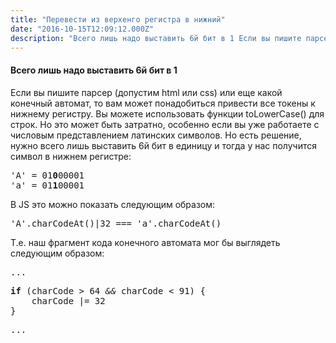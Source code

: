 ```yaml
---
title: "Перевести из верхенго регистра в нижний"
date: "2016-10-15T12:09:12.000Z"
description: "Всего лишь надо выставить 6й бит в 1 Если вы пишите парсер (допустим html или css) или еще какой конечный автомат, то вам может "
---
```


<h4>Всего лишь надо выставить 6й бит в 1</h4>
<p>Если вы пишите парсер (допустим html или css) или еще какой конечный автомат, то вам может понадобиться привести все токены к нижнему регистру. Вы можете использовать функции toLowerCase() для строк. Но это может быть затратно, особенно если вы уже работаете с числовым представлением латинских символов. Но есть решение, нужно всего лишь выставить 6й бит в единицу и тогда у нас получится символ в нижнем регистре:</p>
<pre>'A' = 01<strong>0</strong>00001<br>'a' = 01<strong>1</strong>00001</pre>
<p>В JS это можно показать следующим образом:</p>
<pre>'A'.charCodeAt()|32 === 'a'.charCodeAt()</pre>
<p>Т.е. наш фрагмент кода конечного автомата мог бы выглядеть следующим образом:</p>
<pre>...</pre>
<pre><strong>if </strong>(charCode &gt; 64 <em>&amp;&amp;</em> charCode &lt; 91) {<br>    charCode |= 32<br>}</pre>
<pre>...</pre>


